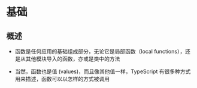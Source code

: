 # 基础

## 概述

+ 函数是任何应用的基础组成部分，无论它是局部函数（local functions），还是从其他模块导入的函数，亦或是类中的方法

+ 当然，函数也是值 (values)，而且像其他值一样，TypeScript 有很多种方式用来描述，函数可以以怎样的方式被调用
